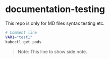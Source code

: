 # documentation-testing
This repo is only for MD files syntax testing etc.

````bash
# Comment line
VAR1="test1"
kubectl get pods
````

> Note: This line to show side note.
